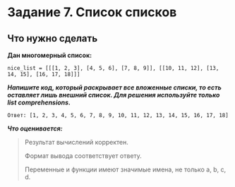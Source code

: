 # Задание 7. Список списков
## Что нужно сделать
**Дан многомерный список:**
```
nice_list = [[[1, 2, 3], [4, 5, 6], [7, 8, 9]], [[10, 11, 12], [13, 14, 15], [16, 17, 18]]]
```
***Напишите код, который раскрывает все вложенные списки, то есть оставляет лишь внешний список. Для решения используйте только list comprehensions.***
```
Ответ: [1, 2, 3, 4, 5, 6, 7, 8, 9, 10, 11, 12, 13, 14, 15, 16, 17, 18]
```
***Что оценивается:***
> Результат вычислений корректен.
> 
> Формат вывода соответствует ответу.
> 
> Переменные и функции имеют значимые имена, не только a, b, c, d.

